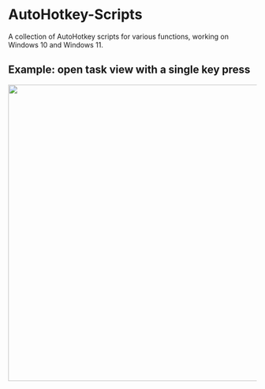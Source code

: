 # AutoHotkey-Scripts
A collection of AutoHotkey scripts for various functions, working on Windows 10 and Windows 11.
<br/>
## Example: open task view with a single key press

<img src="Readme/task_view.avif" width="600"/>
